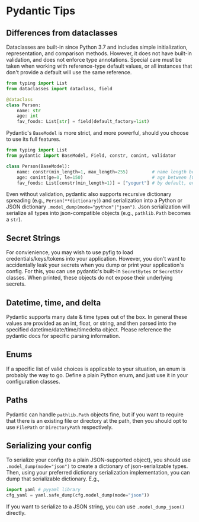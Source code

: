 # Pydantic Tips

## Differences from dataclasses

Dataclasses are built-in since Python 3.7 and includes simple initialization, representation, and comparison methods.
However, it does not have built-in validation, and does not enforce type annotations. Special care must be taken when
working with reference-type default values, or all instances that don't provide a default will use the same reference.

```python
from typing import List
from dataclasses import dataclass, field

@dataclass
class Person:
    name: str
    age: int
    fav_foods: List[str] = field(default_factory=list)
```

Pydantic's `BaseModel` is more strict, and more powerful, should you choose to use its full features.

```python
from typing import List
from pydantic import BaseModel, Field, constr, conint, validator

class Person(BaseModel):
    name: constr(min_length=1, max_length=255)         # name length between [1, 255]
    age: conint(ge=0, le=150)                          # age between [0, 150]
    fav_foods: List[constr(min_length=1)] = ["yogurt"] # by default, everyone likes yogurt
```

Even without validation, pydantic also supports recursive dictionary spreading (e.g., `Person(**dictionary)`) and
serialization into a Python or JSON dictionary `.model_dump(mode="python"|"json")`. Json serialization will serialize
all types into json-compatible objects (e.g., `pathlib.Path` becomes a `str`).

## Secret Strings

For convienience, you may wish to use pyfig to load credentials/keys/tokens into your application. However, you
don't want to accidentally leak your secrets when you dump or print your application's config. For this, you can
use pydantic's built-in `SecretBytes` or `SecretStr` classes. When printed, these objects do not expose their
underlying secrets.

## Datetime, time, and delta

Pydantic supports many date & time types out of the box. In general these values are provided as an int, float, or
string, and then parsed into the specified datetime/date/time/timedelta object. Please reference the pydantic docs
for specific parsing information.

## Enums

If a specific list of valid choices is applicable to your situation, an enum is probably the way to go. Define a
plain Python enum, and just use it in your configuration classes.

## Paths

Pydantic can handle `pathlib.Path` objects fine, but if you want to require that there is an existing file or
directory at the path, then you should opt to use `FilePath` or `DirectoryPath` respectively.

## Serializing your config

To serialize your config (to a plain JSON-supported object), you should use `.model_dump(mode="json")` to create
a dictionary of json-serializable types. Then, using your preferred dictionary serialization implementation, you
can dump that serializable dictionary. E.g.,

```python
import yaml # pyyaml library
cfg_yaml = yaml.safe_dump(cfg.model_dump(mode="json"))
```

If you want to serialize to a JSON string, you can use `.model_dump_json()` directly.
